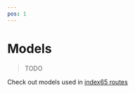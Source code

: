 ```yaml
---
pos: 1
---
```


# Models

> TODO

Check out models used in [index65 routes](https://github.com/ampatspell/index65/tree/master/app/routes)
